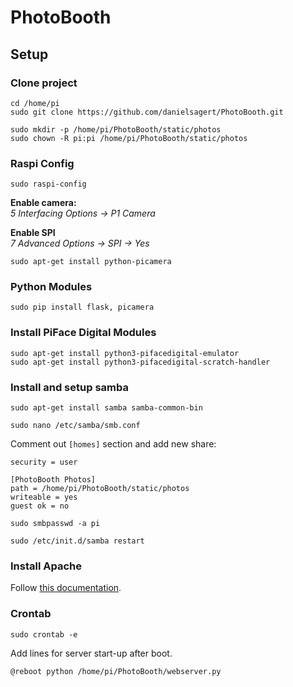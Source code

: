 # PhotoBooth

## Setup
### Clone project
```
cd /home/pi
sudo git clone https://github.com/danielsagert/PhotoBooth.git

sudo mkdir -p /home/pi/PhotoBooth/static/photos
sudo chown -R pi:pi /home/pi/PhotoBooth/static/photos
```

### Raspi Config
```
sudo raspi-config
```
**Enable camera:**  
*5 Interfacing Options -> P1 Camera*

**Enable SPI**  
*7 Advanced Options -> SPI -> Yes*
 
```
sudo apt-get install python-picamera
```

### Python Modules
```
sudo pip install flask, picamera
```

### Install PiFace Digital Modules ###
```
sudo apt-get install python3-pifacedigital-emulator
sudo apt-get install python3-pifacedigital-scratch-handler
```

### Install and setup samba
```
sudo apt-get install samba samba-common-bin
```

```
sudo nano /etc/samba/smb.conf
```

Comment out `[homes]` section and add new share:

```
security = user

[PhotoBooth Photos]
path = /home/pi/PhotoBooth/static/photos
writeable = yes
guest ok = no
```

```
sudo smbpasswd -a pi
```

```
sudo /etc/init.d/samba restart
```

### Install Apache
Follow [this documentation](https://www.raspberrypi.org/documentation/remote-access/web-server/apache.md).

### Crontab
```
sudo crontab -e
```
Add lines for server start-up after boot.
```
@reboot python /home/pi/PhotoBooth/webserver.py
```